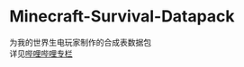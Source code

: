 # Minecraft-Survival-Datapack
为我的世界生电玩家制作的合成表数据包  
详见<a href="https://www.bilibili.com/read/cv23925444">哔哩哔哩专栏</a>
